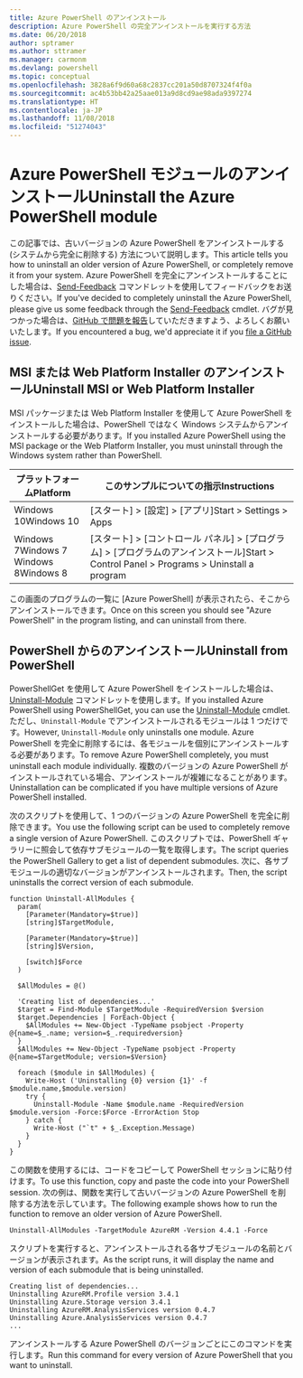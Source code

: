 ```yaml
---
title: Azure PowerShell のアンインストール
description: Azure PowerShell の完全アンインストールを実行する方法
ms.date: 06/20/2018
author: sptramer
ms.author: sttramer
ms.manager: carmonm
ms.devlang: powershell
ms.topic: conceptual
ms.openlocfilehash: 3828a6f9d60a68c2837cc201a50d8707324f4f0a
ms.sourcegitcommit: ac4b53bb42a25aae013a9d8cd9ae98ada9397274
ms.translationtype: HT
ms.contentlocale: ja-JP
ms.lasthandoff: 11/08/2018
ms.locfileid: "51274043"
---
```

# <a name="uninstall-the-azure-powershell-module"></a><span data-ttu-id="6cfb9-103">Azure PowerShell モジュールのアンインストール</span><span class="sxs-lookup"><span data-stu-id="6cfb9-103">Uninstall the Azure PowerShell module</span></span>

<span data-ttu-id="6cfb9-104">この記事では、古いバージョンの Azure PowerShell をアンインストールする (システムから完全に削除する) 方法について説明します。</span><span class="sxs-lookup"><span data-stu-id="6cfb9-104">This article tells you how to uninstall an older version of Azure PowerShell, or completely remove it from your system.</span></span> <span data-ttu-id="6cfb9-105">Azure PowerShell を完全にアンインストールすることにした場合は、[Send-Feedback](/powershell/module/azurerm.profile/send-feedback) コマンドレットを使用してフィードバックをお送りください。</span><span class="sxs-lookup"><span data-stu-id="6cfb9-105">If you've decided to completely uninstall the Azure PowerShell, please give us some feedback through the [Send-Feedback](/powershell/module/azurerm.profile/send-feedback) cmdlet.</span></span>
<span data-ttu-id="6cfb9-106">バグが見つかった場合は、[GitHub で問題を報告](https://github.com/azure/azure-powershell/issues)していただきますよう、よろしくお願いいたします。</span><span class="sxs-lookup"><span data-stu-id="6cfb9-106">If you encountered a bug, we'd appreciate it if you [file a GitHub issue](https://github.com/azure/azure-powershell/issues).</span></span>

## <a name="uninstall-msi-or-web-platform-installer"></a><span data-ttu-id="6cfb9-107">MSI または Web Platform Installer のアンインストール</span><span class="sxs-lookup"><span data-stu-id="6cfb9-107">Uninstall MSI or Web Platform Installer</span></span>

<span data-ttu-id="6cfb9-108">MSI パッケージまたは Web Platform Installer を使用して Azure PowerShell をインストールした場合は、PowerShell ではなく Windows システムからアンインストールする必要があります。</span><span class="sxs-lookup"><span data-stu-id="6cfb9-108">If you installed Azure PowerShell using the MSI package or the Web Platform Installer, you must uninstall through the Windows system rather than PowerShell.</span></span>

| <span data-ttu-id="6cfb9-109">プラットフォーム</span><span class="sxs-lookup"><span data-stu-id="6cfb9-109">Platform</span></span> | <span data-ttu-id="6cfb9-110">このサンプルについての指示</span><span class="sxs-lookup"><span data-stu-id="6cfb9-110">Instructions</span></span> |
|----------|--------------|
| <span data-ttu-id="6cfb9-111">Windows 10</span><span class="sxs-lookup"><span data-stu-id="6cfb9-111">Windows 10</span></span> | <span data-ttu-id="6cfb9-112">[スタート] > [設定] > [アプリ]</span><span class="sxs-lookup"><span data-stu-id="6cfb9-112">Start > Settings > Apps</span></span> |
| <span data-ttu-id="6cfb9-113">Windows 7</span><span class="sxs-lookup"><span data-stu-id="6cfb9-113">Windows 7</span></span> </br><span data-ttu-id="6cfb9-114">Windows 8</span><span class="sxs-lookup"><span data-stu-id="6cfb9-114">Windows 8</span></span> | <span data-ttu-id="6cfb9-115">[スタート] > [コントロール パネル] > [プログラム] > [プログラムのアンインストール]</span><span class="sxs-lookup"><span data-stu-id="6cfb9-115">Start > Control Panel > Programs > Uninstall a program</span></span> |

<span data-ttu-id="6cfb9-116">この画面のプログラムの一覧に [Azure PowerShell] が表示されたら、そこからアンインストールできます。</span><span class="sxs-lookup"><span data-stu-id="6cfb9-116">Once on this screen you should see "Azure PowerShell" in the program listing, and can uninstall from there.</span></span>

## <a name="uninstall-from-powershell"></a><span data-ttu-id="6cfb9-117">PowerShell からのアンインストール</span><span class="sxs-lookup"><span data-stu-id="6cfb9-117">Uninstall from PowerShell</span></span>

<span data-ttu-id="6cfb9-118">PowerShellGet を使用して Azure PowerShell をインストールした場合は、[Uninstall-Module](/powershell/module/powershellget/uninstall-module) コマンドレットを使用します。</span><span class="sxs-lookup"><span data-stu-id="6cfb9-118">If you installed Azure PowerShell using PowerShellGet, you can use the [Uninstall-Module](/powershell/module/powershellget/uninstall-module) cmdlet.</span></span> <span data-ttu-id="6cfb9-119">ただし、`Uninstall-Module` でアンインストールされるモジュールは 1 つだけです。</span><span class="sxs-lookup"><span data-stu-id="6cfb9-119">However, `Uninstall-Module` only uninstalls one module.</span></span> <span data-ttu-id="6cfb9-120">Azure PowerShell を完全に削除するには、各モジュールを個別にアンインストールする必要があります。</span><span class="sxs-lookup"><span data-stu-id="6cfb9-120">To remove Azure PowerShell completely, you must uninstall each module individually.</span></span> <span data-ttu-id="6cfb9-121">複数のバージョンの Azure PowerShell がインストールされている場合、アンインストールが複雑になることがあります。</span><span class="sxs-lookup"><span data-stu-id="6cfb9-121">Uninstallation can be complicated if you have multiple versions of Azure PowerShell installed.</span></span>

<span data-ttu-id="6cfb9-122">次のスクリプトを使用して、1 つのバージョンの Azure PowerShell を完全に削除できます。</span><span class="sxs-lookup"><span data-stu-id="6cfb9-122">You use the following script can be used to completely remove a single version of Azure PowerShell.</span></span> <span data-ttu-id="6cfb9-123">このスクリプトでは、PowerShell ギャラリーに照会して依存サブモジュールの一覧を取得します。</span><span class="sxs-lookup"><span data-stu-id="6cfb9-123">The script queries the PowerShell Gallery to get a list of dependent submodules.</span></span> <span data-ttu-id="6cfb9-124">次に、各サブモジュールの適切なバージョンがアンインストールされます。</span><span class="sxs-lookup"><span data-stu-id="6cfb9-124">Then, the script uninstalls the correct version of each submodule.</span></span>

```powershell-interactive
function Uninstall-AllModules {
  param(
    [Parameter(Mandatory=$true)]
    [string]$TargetModule,

    [Parameter(Mandatory=$true)]
    [string]$Version,

    [switch]$Force
  )

  $AllModules = @()

  'Creating list of dependencies...'
  $target = Find-Module $TargetModule -RequiredVersion $version
  $target.Dependencies | ForEach-Object {
    $AllModules += New-Object -TypeName psobject -Property @{name=$_.name; version=$_.requiredversion}
  }
  $AllModules += New-Object -TypeName psobject -Property @{name=$TargetModule; version=$Version}

  foreach ($module in $AllModules) {
    Write-Host ('Uninstalling {0} version {1}' -f $module.name,$module.version)
    try {
      Uninstall-Module -Name $module.name -RequiredVersion $module.version -Force:$Force -ErrorAction Stop
    } catch {
      Write-Host ("`t" + $_.Exception.Message)
    }
  }
}
```

<span data-ttu-id="6cfb9-125">この関数を使用するには、コードをコピーして PowerShell セッションに貼り付けます。</span><span class="sxs-lookup"><span data-stu-id="6cfb9-125">To use this function, copy and paste the code into your PowerShell session.</span></span> <span data-ttu-id="6cfb9-126">次の例は、関数を実行して古いバージョンの Azure PowerShell を削除する方法を示しています。</span><span class="sxs-lookup"><span data-stu-id="6cfb9-126">The following example shows how to run the function to remove an older version of Azure PowerShell.</span></span>

```powershell-interactive
Uninstall-AllModules -TargetModule AzureRM -Version 4.4.1 -Force
```

<span data-ttu-id="6cfb9-127">スクリプトを実行すると、アンインストールされる各サブモジュールの名前とバージョンが表示されます。</span><span class="sxs-lookup"><span data-stu-id="6cfb9-127">As the script runs, it will display the name and version of each submodule that is being uninstalled.</span></span>

```output
Creating list of dependencies...
Uninstalling AzureRM.Profile version 3.4.1
Uninstalling Azure.Storage version 3.4.1
Uninstalling AzureRM.AnalysisServices version 0.4.7
Uninstalling Azure.AnalysisServices version 0.4.7
...
```

<span data-ttu-id="6cfb9-128">アンインストールする Azure PowerShell のバージョンごとにこのコマンドを実行します。</span><span class="sxs-lookup"><span data-stu-id="6cfb9-128">Run this command for every version of Azure PowerShell that you want to uninstall.</span></span>